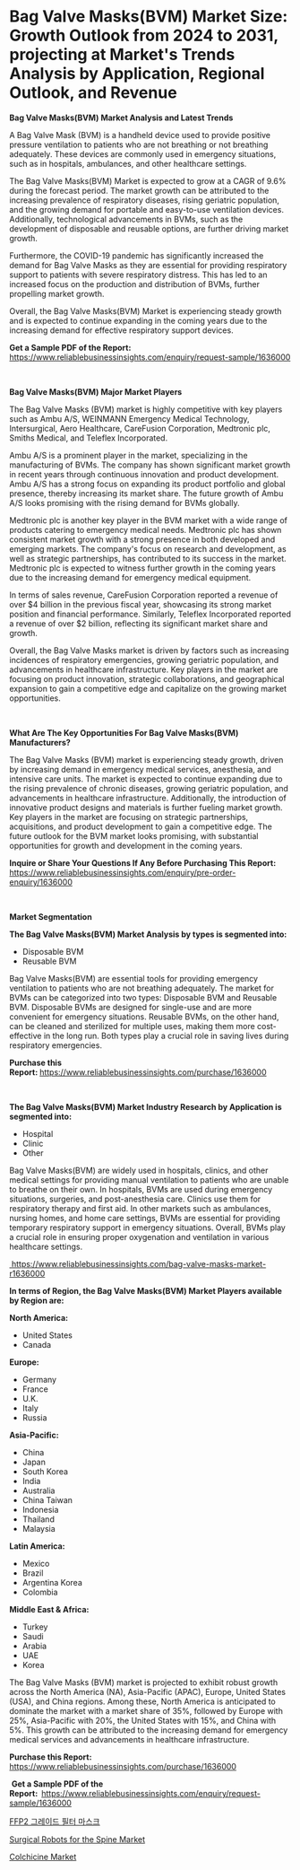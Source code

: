 <p><h1>Bag Valve Masks(BVM) Market Size: Growth Outlook from 2024 to 2031, projecting at Market's Trends Analysis by Application, Regional Outlook, and Revenue</h1></p><p><strong>Bag Valve Masks(BVM) Market Analysis and Latest Trends</strong></p>
<p><p>A Bag Valve Mask (BVM) is a handheld device used to provide positive pressure ventilation to patients who are not breathing or not breathing adequately. These devices are commonly used in emergency situations, such as in hospitals, ambulances, and other healthcare settings.</p><p>The Bag Valve Masks(BVM) Market is expected to grow at a CAGR of 9.6% during the forecast period. The market growth can be attributed to the increasing prevalence of respiratory diseases, rising geriatric population, and the growing demand for portable and easy-to-use ventilation devices. Additionally, technological advancements in BVMs, such as the development of disposable and reusable options, are further driving market growth.</p><p>Furthermore, the COVID-19 pandemic has significantly increased the demand for Bag Valve Masks as they are essential for providing respiratory support to patients with severe respiratory distress. This has led to an increased focus on the production and distribution of BVMs, further propelling market growth.</p><p>Overall, the Bag Valve Masks(BVM) Market is experiencing steady growth and is expected to continue expanding in the coming years due to the increasing demand for effective respiratory support devices.</p></p>
<p><strong>Get a Sample PDF of the Report:&nbsp;</strong> <a href="https://www.reliablebusinessinsights.com/enquiry/request-sample/1636000">https://www.reliablebusinessinsights.com/enquiry/request-sample/1636000</a></p>
<p>&nbsp;</p>
<p><strong>Bag Valve Masks(BVM) Major Market Players</strong></p>
<p><p>The Bag Valve Masks (BVM) market is highly competitive with key players such as Ambu A/S, WEINMANN Emergency Medical Technology, Intersurgical, Aero Healthcare, CareFusion Corporation, Medtronic plc, Smiths Medical, and Teleflex Incorporated.</p><p>Ambu A/S is a prominent player in the market, specializing in the manufacturing of BVMs. The company has shown significant market growth in recent years through continuous innovation and product development. Ambu A/S has a strong focus on expanding its product portfolio and global presence, thereby increasing its market share. The future growth of Ambu A/S looks promising with the rising demand for BVMs globally.</p><p>Medtronic plc is another key player in the BVM market with a wide range of products catering to emergency medical needs. Medtronic plc has shown consistent market growth with a strong presence in both developed and emerging markets. The company's focus on research and development, as well as strategic partnerships, has contributed to its success in the market. Medtronic plc is expected to witness further growth in the coming years due to the increasing demand for emergency medical equipment.</p><p>In terms of sales revenue, CareFusion Corporation reported a revenue of over $4 billion in the previous fiscal year, showcasing its strong market position and financial performance. Similarly, Teleflex Incorporated reported a revenue of over $2 billion, reflecting its significant market share and growth.</p><p>Overall, the Bag Valve Masks market is driven by factors such as increasing incidences of respiratory emergencies, growing geriatric population, and advancements in healthcare infrastructure. Key players in the market are focusing on product innovation, strategic collaborations, and geographical expansion to gain a competitive edge and capitalize on the growing market opportunities.</p></p>
<p>&nbsp;</p>
<p><strong>What Are The Key Opportunities For Bag Valve Masks(BVM) Manufacturers?</strong></p>
<p><p>The Bag Valve Masks (BVM) market is experiencing steady growth, driven by increasing demand in emergency medical services, anesthesia, and intensive care units. The market is expected to continue expanding due to the rising prevalence of chronic diseases, growing geriatric population, and advancements in healthcare infrastructure. Additionally, the introduction of innovative product designs and materials is further fueling market growth. Key players in the market are focusing on strategic partnerships, acquisitions, and product development to gain a competitive edge. The future outlook for the BVM market looks promising, with substantial opportunities for growth and development in the coming years.</p></p>
<p><strong>Inquire or Share Your Questions If Any Before Purchasing This Report:</strong> <a href="https://www.reliablebusinessinsights.com/enquiry/pre-order-enquiry/1636000">https://www.reliablebusinessinsights.com/enquiry/pre-order-enquiry/1636000</a></p>
<p>&nbsp;</p>
<p><strong>Market Segmentation</strong></p>
<p><strong>The Bag Valve Masks(BVM) Market Analysis by types is segmented into:</strong></p>
<p><ul><li>Disposable BVM</li><li>Reusable BVM</li></ul></p>
<p><p>Bag Valve Masks(BVM) are essential tools for providing emergency ventilation to patients who are not breathing adequately. The market for BVMs can be categorized into two types: Disposable BVM and Reusable BVM. Disposable BVMs are designed for single-use and are more convenient for emergency situations. Reusable BVMs, on the other hand, can be cleaned and sterilized for multiple uses, making them more cost-effective in the long run. Both types play a crucial role in saving lives during respiratory emergencies.</p></p>
<p><strong>Purchase this Report:&nbsp;</strong><a href="https://www.reliablebusinessinsights.com/purchase/1636000">https://www.reliablebusinessinsights.com/purchase/1636000</a></p>
<p>&nbsp;</p>
<p><strong>The Bag Valve Masks(BVM) Market Industry Research by Application is segmented into:</strong></p>
<p><ul><li>Hospital</li><li>Clinic</li><li>Other</li></ul></p>
<p><p>Bag Valve Masks(BVM) are widely used in hospitals, clinics, and other medical settings for providing manual ventilation to patients who are unable to breathe on their own. In hospitals, BVMs are used during emergency situations, surgeries, and post-anesthesia care. Clinics use them for respiratory therapy and first aid. In other markets such as ambulances, nursing homes, and home care settings, BVMs are essential for providing temporary respiratory support in emergency situations. Overall, BVMs play a crucial role in ensuring proper oxygenation and ventilation in various healthcare settings.</p></p>
<p><a href="https://www.reliablebusinessinsights.com/bag-valve-masks-market-r1636000">&nbsp;https://www.reliablebusinessinsights.com/bag-valve-masks-market-r1636000</a></p>
<p><strong>In terms of Region, the Bag Valve Masks(BVM) Market Players available by Region are:</strong></p>
<p>
    <p> <strong> North America: </strong>
        <ul>
            <li>United States</li>
            <li>Canada</li>
        </ul>
        </p> 
    <p> <strong> Europe: </strong>
        <ul>
            <li>Germany</li>
            <li>France</li>
            <li>U.K.</li>
            <li>Italy</li>
            <li>Russia</li>
        </ul>
        </p> 
    <p> <strong> Asia-Pacific: </strong>
        <ul>
            <li>China</li>
            <li>Japan</li>
            <li>South Korea</li>
            <li>India</li>
            <li>Australia</li>
            <li>China Taiwan</li>
            <li>Indonesia</li>
            <li>Thailand</li>
            <li>Malaysia</li>
        </ul>
        </p> 
    <p> <strong> Latin America: </strong>
        <ul>
            <li>Mexico</li>
            <li>Brazil</li>
            <li>Argentina Korea</li>
            <li>Colombia</li>
        </ul>
        </p> 
    <p> <strong> Middle East & Africa: </strong>
        <ul>
            <li>Turkey</li>
            <li>Saudi</li>
            <li>Arabia</li>
            <li>UAE</li>
            <li>Korea</li>
        </ul>
    </p>
    </p>
<p><p>The Bag Valve Masks (BVM) market is projected to exhibit robust growth across the North America (NA), Asia-Pacific (APAC), Europe, United States (USA), and China regions. Among these, North America is anticipated to dominate the market with a market share of 35%, followed by Europe with 25%, Asia-Pacific with 20%, the United States with 15%, and China with 5%. This growth can be attributed to the increasing demand for emergency medical services and advancements in healthcare infrastructure.</p></p>
<p><strong>Purchase this Report: </strong><a href="https://www.reliablebusinessinsights.com/purchase/1636000">https://www.reliablebusinessinsights.com/purchase/1636000</a></p>
<p>&nbsp;<strong>Get a Sample PDF of the Report:&nbsp;&nbsp;</strong><a href="https://www.reliablebusinessinsights.com/enquiry/request-sample/1636000">https://www.reliablebusinessinsights.com/enquiry/request-sample/1636000</a></p>
<p><strong></strong></p>
<p><p><a href="https://github.com/Gregost89076vddcv/Market-Research-Report-List-1/blob/main/3671954126763.md">FFP2 그레이드 필터 마스크</a></p><p><a href="https://github.com/kmtkihkn89/Market-Research-Report-List-1/blob/main/surgical-robots-for-the-spine-market.md">Surgical Robots for the Spine Market</a></p><p><a href="https://github.com/flwellarose/Market-Research-Report-List-1/blob/main/colchicine-market.md">Colchicine Market</a></p></p>